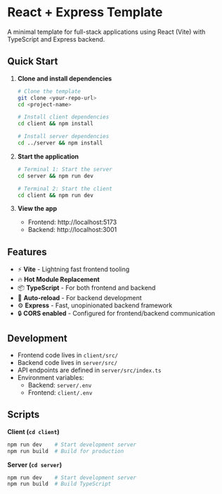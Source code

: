 # React + Express Template

A minimal template for full-stack applications using React (Vite) with TypeScript and Express backend.

## Quick Start

1. **Clone and install dependencies**
   ```bash
   # Clone the template
   git clone <your-repo-url>
   cd <project-name>

   # Install client dependencies
   cd client && npm install
   
   # Install server dependencies
   cd ../server && npm install
   ```

2. **Start the application**
   ```bash
   # Terminal 1: Start the server
   cd server && npm run dev

   # Terminal 2: Start the client
   cd client && npm run dev
   ```

3. **View the app**
   - Frontend: http://localhost:5173
   - Backend: http://localhost:3001

## Features

- ⚡️ **Vite** - Lightning fast frontend tooling
- 🔥 **Hot Module Replacement**
- 📦 **TypeScript** - For both frontend and backend
- 🔄 **Auto-reload** - For backend development
- ⚙️ **Express** - Fast, unopinionated backend framework
- 🔒 **CORS enabled** - Configured for frontend/backend communication

## Development

- Frontend code lives in `client/src/`
- Backend code lives in `server/src/`
- API endpoints are defined in `server/src/index.ts`
- Environment variables:
  - Backend: `server/.env`
  - Frontend: `client/.env`

## Scripts

**Client (`cd client`)**
```bash
npm run dev    # Start development server
npm run build  # Build for production
```

**Server (`cd server`)**
```bash
npm run dev    # Start development server
npm run build  # Build TypeScript
```
